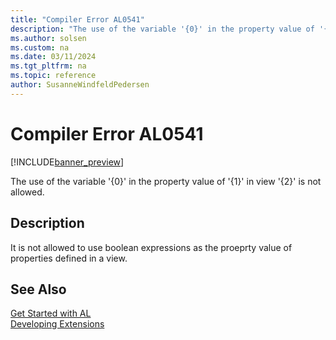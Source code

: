 ```yaml
---
title: "Compiler Error AL0541"
description: "The use of the variable '{0}' in the property value of '{1}' in view '{2}' is not allowed."
ms.author: solsen
ms.custom: na
ms.date: 03/11/2024
ms.tgt_pltfrm: na
ms.topic: reference
author: SusanneWindfeldPedersen
---
```

[//]: # (START>DO_NOT_EDIT)
[//]: # (IMPORTANT:Do not edit any of the content between here and the END>DO_NOT_EDIT.)
[//]: # (Any modifications should be made in the .xml files in the ModernDev repo.)
# Compiler Error AL0541

[!INCLUDE[banner_preview](../includes/banner_preview.md)]

The use of the variable '{0}' in the property value of '{1}' in view '{2}' is not allowed.


## Description
It is not allowed to use boolean expressions as the proeprty value of properties defined in a view.  

[//]: # (IMPORTANT: END>DO_NOT_EDIT)
## See Also  
[Get Started with AL](../devenv-get-started.md)  
[Developing Extensions](../devenv-dev-overview.md)  